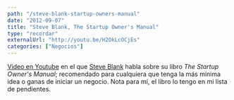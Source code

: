 ```yaml
---
path: "/steve-blank-startup-owners-manual"
date: "2012-09-07"
title: "Steve Blank, The Startup Owner's Manual"
type: "recordar"
externalUrl: "http://youtu.be/H2OkLcOCjEs"
categories: ["Negocios"]
---
```


[Video en Youtube](http://youtu.be/H2OkLcOCjEs) en el que [Steve Blank](http://steveblank.com/) habla sobre su libro _The Startup Owner's Manual_; recomendado para cualquiera que tenga la más mínima idea o ganas de iniciar un negocio. Nota para mí, el libro lo tengo en mi lista de pendientes.
